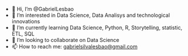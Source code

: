 - 👋 Hi, I’m @GabrielLesbao
- 👀 I’m interested in Data Science, Data Analisys and technological innovations
- 🌱 I’m currently learning Data Science, Python, R, Storytelling, 
statistic, ETL, SQL
- 💞️ I’m looking to collaborate on Data Science
- 📫 How to reach me: gabrielsilvalesbao@gmail.com

<!---
GabrielLesbao/GabrielLesbao is a ✨ special ✨ repository because its `README.md` (this file) appears on your GitHub profile.
You can click the Preview link to take a look at your changes.
--->
